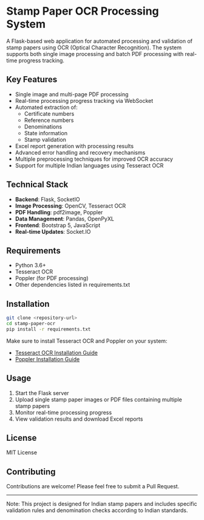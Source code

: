 # Stamp Paper OCR Processing System

A Flask-based web application for automated processing and validation of stamp papers using OCR (Optical Character Recognition). The system supports both single image processing and batch PDF processing with real-time progress tracking.

## Key Features

- Single image and multi-page PDF processing
- Real-time processing progress tracking via WebSocket
- Automated extraction of:
  - Certificate numbers
  - Reference numbers
  - Denominations
  - State information
  - Stamp validation
- Excel report generation with processing results
- Advanced error handling and recovery mechanisms
- Multiple preprocessing techniques for improved OCR accuracy
- Support for multiple Indian languages using Tesseract OCR

## Technical Stack

- **Backend**: Flask, SocketIO
- **Image Processing**: OpenCV, Tesseract OCR
- **PDF Handling**: pdf2image, Poppler
- **Data Management**: Pandas, OpenPyXL
- **Frontend**: Bootstrap 5, JavaScript
- **Real-time Updates**: Socket.IO

## Requirements

- Python 3.6+
- Tesseract OCR
- Poppler (for PDF processing)
- Other dependencies listed in requirements.txt

## Installation

```bash
git clone <repository-url>
cd stamp-paper-ocr
pip install -r requirements.txt
```

Make sure to install Tesseract OCR and Poppler on your system:
- [Tesseract OCR Installation Guide](https://github.com/UB-Mannheim/tesseract/wiki)
- [Poppler Installation Guide](https://github.com/oschwartz10612/poppler-windows/releases/)

## Usage

1. Start the Flask server
2. Upload single stamp paper images or PDF files containing multiple stamp papers
3. Monitor real-time processing progress
4. View validation results and download Excel reports

## License

MIT License

## Contributing

Contributions are welcome! Please feel free to submit a Pull Request.

---

Note: This project is designed for Indian stamp papers and includes specific validation rules and denomination checks according to Indian standards.
